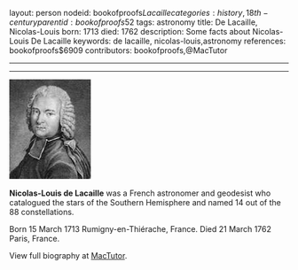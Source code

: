 layout: person
nodeid: bookofproofs$Lacaille
categories: history,18th-century
parentid: bookofproofs$52
tags: astronomy
title: De Lacaille, Nicolas-Louis
born: 1713
died: 1762
description: Some facts about Nicolas-Louis De Lacaille
keywords: de lacaille, nicolas-louis,astronomy
references: bookofproofs$6909
contributors: bookofproofs,@MacTutor

---


---

![Lacaille.jpg](https://github.com/bookofproofs/bookofproofs.github.io/blob/main/_sources/_assets/images/portraits/Lacaille.jpg?raw=true)

**Nicolas-Louis de Lacaille** was a French astronomer and geodesist who catalogued the stars of the Southern Hemisphere and named 14 out of the 88 constellations.

Born 15 March 1713 Rumigny-en-Thiérache, France. Died 21 March 1762 Paris, France.


View full biography at [MacTutor](https://mathshistory.st-andrews.ac.uk/Biographies/Lacaille/).